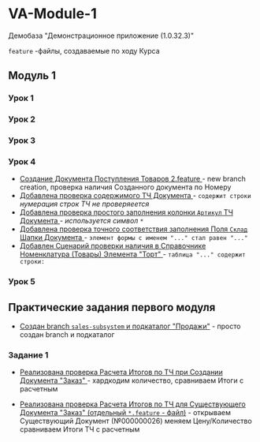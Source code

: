 # VA-Module-1

Демобаза "Демонстрационное приложение (1.0.32.3)"

`feature` -файлы,  создаваемые  по  ходу Курса

## Модуль  1

### Урок 1

### Урок 2


### Урок 3


### Урок 4

 * [ Создание Документа Поступления Товаров 2.feature ](https://github.com/alex-dev-2020/VA-Module-1/commit/c93edec0d344ef039b5ea4909301cc52e9977d0b)- new branch creation,  проверка наличия Созданного документа по Номеру
 * [ Добавлена проверка содержимого ТЧ  Документа ]( https://github.com/alex-dev-2020/VA-Module-1/commit/12cdccb07c9d93d397a851b15fe053ac503e3811)  -  `содержит строки`  *нумерация строк ТЧ не проверяеется*
 * [ Добавлена проверка простого заполнения колонки `Артикул` ТЧ  Документа ](https://github.com/alex-dev-2020/VA-Module-1/commit/b513e9fb8103dfbefeb2999c35a4b6b7be3ec17a)     - *используется символ*  `*`
 * [ Добавлена проверка точного соответствия заполнения Поля  `Склад` Шапки  Документа ](https://github.com/alex-dev-2020/VA-Module-1/commit/848d9b5e250ec07cb1c4b497f35b1beb51a0a792)  -  `элемент формы с именем "..." стал равен "..."`
 *  [ Добавлен Сценарий проверки наличия в Справочнике Номенклатура (Товары) Элемента "Торт" ](https://github.com/alex-dev-2020/VA-Module-1/commit/b5a019e8c44a8e40618c0534ee30fbb19a902f7e)  -  `таблица "..." содержит строки: `

### Урок 5

## Практические задания первого модуля

 
 * [Создан branch `sales-subsystem` и подкаталог "Продажи"](https://github.com/alex-dev-2020/VA-Module-1/commit/26b5e0bf6245db8e2de2261b44571d4256051a7e) - просто создан branch и подкаталог
 ### Задание 1
* [Реализована проверка Расчета Итогов по ТЧ при Создании Документа "Заказ" ](https://github.com/alex-dev-2020/VA-Module-1/commit/1267f9721929e296a09a94459cfab12352f5dd12) - хардкодим  количество, сравниваем Итоги с расчетным

* [Реализована проверка Расчета Итогов по ТЧ для Существующего Документа "Заказ" (отдельный `*.feature` - файл)](https://github.com/alex-dev-2020/VA-Module-1/commit/edea20270eb8e56d4a57cf781d10e7a6b53a1635) -  открываем Существующий Документ (№000000026) меняем Цену/Количество сравниваем Итоги ТЧ с расчетным



